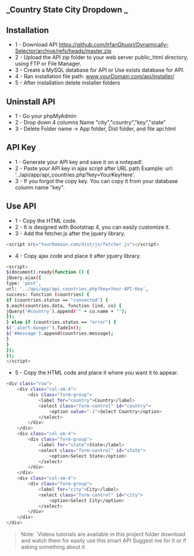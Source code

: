 
## _Country State City Dropdown _

## Installation
- 1 - Download API https://github.com/IrfanGhuori/Dynamically-Selector/archive/refs/heads/master.zip
- 2 - Upload the API zip folder to your web server public_html directory, using FTP or File Manager.
- 3 - Create a MySQL database for API or Use exists database for API.
- 4 - Ran installation file path: www.yourDomain.com/api/installer/
- 5 - After installation delete installer folders

## Uninstall API
- 1 - Go your phpMyAdmin
- 2 - Drop down 4 columns Name "city","country","key","state"
- 3 - Delete Folder name -> App folder, Dist folder, and file api.html

## API Key
- 1 - Generate your API key and save it on a notepad!.
- 2 - Paste your API key in ajax script after URL path
      Example: url: '../api/app/api_countries.php?key=YourKeyHere'.
- 3 - If you forgot the copy key. You can copy it from your database column name "key".


## Use API
- 1 - Copy the HTML code.
- 2 - It is designed with Bootstrap 4, you can easily customize it.
- 3 - Add the fetcher.js after the jquery library.


```sh
<script src="YourDomain.com/dist/js/fetcher.js"></script>
```
- 4 - Copy ajax code and place it after jquery library.

```sh
<script>
$(document).ready(function () {
jQuery.ajax({
type: 'post',
url: '../api/app/api_countries.php?key=Your-API-Key',
success: function (countries) {
if (countries.status == "connected") {
$.each(countries.data, function (ind, co) {
jQuery('#country').append("" + co.name + "");
});
} else if (countries.status == "error") {
$('.alert-danger').fadeIn();
$('#message').append(countries.message);
}
}
});
});
</script>
```
- 5 - Copy the HTML code and place it where you want it to appear.

```sh
<div class="row">
	<div class="col-sm-4">
		<div class="form-group">
			<label for="country">Country</label>
			<select class="form-control" id="country">
				<option value="-1">Select Country</option>
			</select>
		</div>
	</div>
	<div class="col-sm-4">
		<div class="form-group">
			<label for="state">State</label>
			<select class="form-control" id="state">
				<option>Select State</option>
			</select>
		</div>
	</div>
	<div class="col-sm-4">
		<div class="form-group">
			<label for="city">City</label>
			<select class="form-control" id="city">
				<option>Select City</option>
			</select>
		</div>
	</div>
</div>
```

> Note: `Videos tutorials are available in this project folder download and watch them for easily use this smart API
> Suggest me for it or if asking something about it 


[//]: # (These are reference links used in the body of this note and get stripped out when the markdown processor does its job. There is no need to format nicely because it shouldn't be seen. Thanks SO - http://stackoverflow.com/questions/4823468/store-comments-in-markdown-syntax)

   [dill]: <https://github.com/joemccann/dillinger>
   [git-repo-url]: <https://github.com/joemccann/dillinger.git>
   [john gruber]: <http://daringfireball.net>
   [df1]: <http://daringfireball.net/projects/markdown/>
   [markdown-it]: <https://github.com/markdown-it/markdown-it>
   [Ace Editor]: <http://ace.ajax.org>
   [node.js]: <http://nodejs.org>
   [Twitter Bootstrap]: <http://twitter.github.com/bootstrap/>
   [jQuery]: <http://jquery.com>
   [@tjholowaychuk]: <http://twitter.com/tjholowaychuk>
   [express]: <http://expressjs.com>
   [AngularJS]: <http://angularjs.org>
   [Gulp]: <http://gulpjs.com>

   [PlDb]: <https://github.com/joemccann/dillinger/tree/master/plugins/dropbox/README.md>
   [PlGh]: <https://github.com/joemccann/dillinger/tree/master/plugins/github/README.md>
   [PlGd]: <https://github.com/joemccann/dillinger/tree/master/plugins/googledrive/README.md>
   [PlOd]: <https://github.com/joemccann/dillinger/tree/master/plugins/onedrive/README.md>
   [PlMe]: <https://github.com/joemccann/dillinger/tree/master/plugins/medium/README.md>
   [PlGa]: <https://github.com/RahulHP/dillinger/blob/master/plugins/googleanalytics/README.md>
